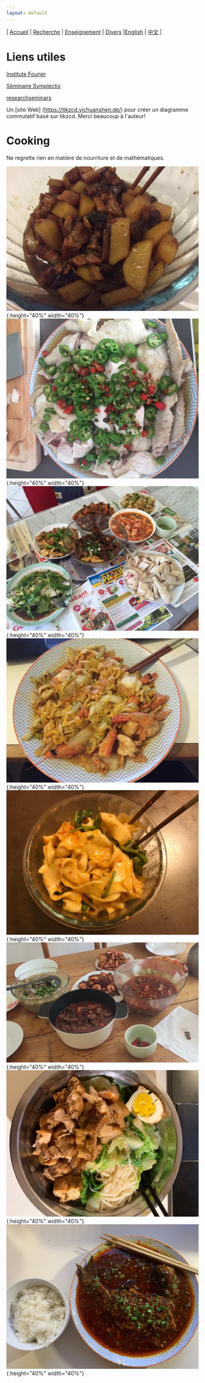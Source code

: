 ```yaml
---
layout: default
---
```



| [Accueil](index-fr.md)  | [Recherche](research-fr.md)    | [Enseignement](teaching-fr.md) | [Divers](miscellaneous-fr.md)    |[English](others-en.md)              | [中文](others-ch.md) |

# Liens utiles

[Institute Fourier](https://www-fourier.ujf-grenoble.fr/)

[Séminaire Symplectix](http://symplectix.blogspot.com/)

[researchseminars](https://researchseminars.org/)

Un [site Web] (https://tikzcd.yichuanshen.de/) pour créer un diagramme commutatif basé sur tikzcd. Merci beaucoup à l'auteur!

# Cooking

Ne regrette rien en matière de nourriture et de mathématiques.


![1](picture/1.png){:height="40%" width="40%"}![2](picture/2.png){:height="40%" width="40%"}
![3](picture/3.png){:height="40%" width="40%"}![4](picture/4.png){:height="40%" width="40%"}
![5](picture/5.png){:height="40%" width="40%"}![6](picture/6.png){:height="40%" width="40%"}
![7](picture/7.png){:height="40%" width="40%"}![8](picture/8.JPG){:height="40%" width="40%"}


<meta name="googlebot" content="noindex" />
